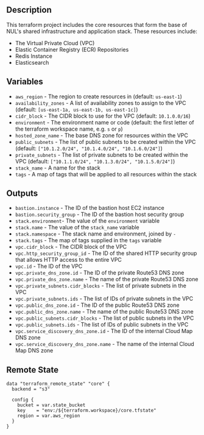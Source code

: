 ## Description

This terraform project includes the core resources that form the base of NUL's shared infrastructure and application stack. These resources include:

* The Virtual Private Cloud (VPC)
* Elastic Container Registry (ECR) Repositories
* Redis Instance
* Elasticsearch

## Variables

* `aws_region` - The region to create resources in (default: `us-east-1`) 
* `availability_zones` - A list of availability zones to assign to the VPC (default: `[us-east-1a, us-east-1b, us-east-1c]`)
* `cidr_block` - The CIDR block to use for the VPC (default: `10.1.0.0/16`)
* `environment` - The environment name or code (default: the first letter of the terraform workspace name, e.g. `s` or `p`)
* `hosted_zone_name` - The base DNS zone for resources within the VPC
* `public_subnets` - The list of public subnets to be created within the VPC (default: `["10.1.2.0/24", "10.1.4.0/24", "10.1.6.0/24"]`)
* `private_subnets` - The list of private subnets to be created within the VPC (default: `["10.1.1.0/24", "10.1.3.0/24", "10.1.5.0/24"]`)
* `stack_name` - A name for the stack
* `tags` - A map of tags that will be applied to all resources within the stack

## Outputs

* `bastion.instance` - The ID of the bastion host EC2 instance
* `bastion.security_group` - The ID of the bastion host security group
* `stack.environment`- The value of the `environment` variable
* `stack.name` - The value of the `stack_name` variable
* `stack.namespace` - The stack name and environment, joined by `-`
* `stack.tags` - The map of tags supplied in the `tags` variable
* `vpc.cidr_block` - The CIDR block of the VPC
* `vpc.http_security_group_id` - The ID of the shared HTTP security group that allows HTTP access to the entire VPC
* `vpc.id` - The ID of the VPC
* `vpc.private_dns_zone.id` - The ID of the private Route53 DNS zone
* `vpc.private_dns_zone.name` - The name of the private Route53 DNS zone
* `vpc.private_subnets.cidr_blocks` - The list of private subnets in the VPC
* `vpc.private_subnets.ids` - The list of IDs of private subnets in the VPC
* `vpc.public_dns_zone.id` - The ID of the public Route53 DNS zone
* `vpc.public_dns_zone.name` - The name of the public Route53 DNS zone
* `vpc.public_subnets.cidr_blocks` - The list of public subnets in the VPC
* `vpc.public_subnets.ids` - The list of IDs of public subnets in the VPC
* `vpc.service_discovery_dns_zone.id` - The ID of the internal Cloud Map DNS zone
* `vpc.service_discovery_dns_zone.name` - The name of the internal Cloud Map DNS zone

## Remote State

```
data "terraform_remote_state" "core" {
  backend = "s3"

  config {
    bucket = var.state_bucket
    key    = "env:/${terraform.workspace}/core.tfstate"
    region = var.aws_region
  }
}
```
